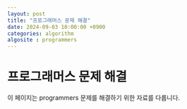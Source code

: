 ```yaml
---
layout: post
title: "프로그래머스 문제 해결"
date: 2024-09-03 10:00:00 +0900
categories: algorithm
algosite : programmers
---
```


# 프로그래머스 문제 해결

이 페이지는 programmers 문제를 해결하기 위한 자료를 다룹니다.
